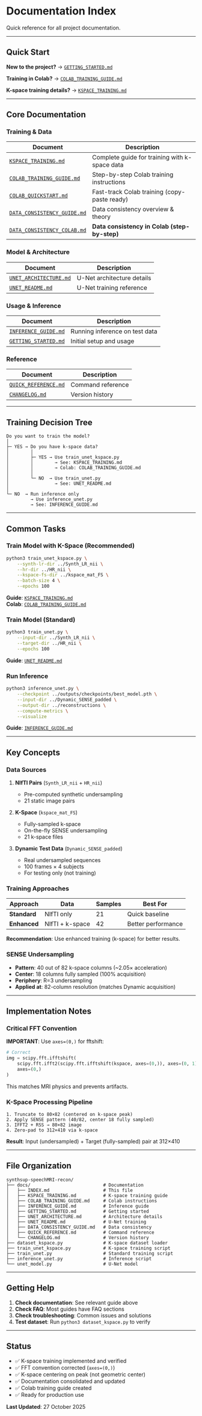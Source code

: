 # Documentation Index

Quick reference for all project documentation.

---

## Quick Start

**New to the project?** → [`GETTING_STARTED.md`](GETTING_STARTED.md)

**Training in Colab?** → [`COLAB_TRAINING_GUIDE.md`](COLAB_TRAINING_GUIDE.md)

**K-space training details?** → [`KSPACE_TRAINING.md`](KSPACE_TRAINING.md)

---

## Core Documentation

### Training & Data

| Document | Description |
|----------|-------------|
| [`KSPACE_TRAINING.md`](KSPACE_TRAINING.md) | Complete guide for training with k-space data |
| [`COLAB_TRAINING_GUIDE.md`](COLAB_TRAINING_GUIDE.md) | Step-by-step Colab training instructions |
| [`COLAB_QUICKSTART.md`](COLAB_QUICKSTART.md) | Fast-track Colab training (copy-paste ready) |
| [`DATA_CONSISTENCY_GUIDE.md`](DATA_CONSISTENCY_GUIDE.md) | Data consistency overview & theory |
| [`DATA_CONSISTENCY_COLAB.md`](DATA_CONSISTENCY_COLAB.md) | **Data consistency in Colab (step-by-step)** |

### Model & Architecture

| Document | Description |
|----------|-------------|
| [`UNET_ARCHITECTURE.md`](UNET_ARCHITECTURE.md) | U-Net architecture details |
| [`UNET_README.md`](UNET_README.md) | U-Net training reference |

### Usage & Inference

| Document | Description |
|----------|-------------|
| [`INFERENCE_GUIDE.md`](INFERENCE_GUIDE.md) | Running inference on test data |
| [`GETTING_STARTED.md`](GETTING_STARTED.md) | Initial setup and usage |

### Reference

| Document | Description |
|----------|-------------|
| [`QUICK_REFERENCE.md`](QUICK_REFERENCE.md) | Command reference |
| [`CHANGELOG.md`](CHANGELOG.md) | Version history |

---

## Training Decision Tree

```
Do you want to train the model?
│
├─ YES → Do you have k-space data?
│        │
│        ├─ YES → Use train_unet_kspace.py
│        │        → See: KSPACE_TRAINING.md
│        │        → Colab: COLAB_TRAINING_GUIDE.md
│        │
│        └─ NO  → Use train_unet.py
│                 → See: UNET_README.md
│
└─ NO  → Run inference only
         → Use inference_unet.py
         → See: INFERENCE_GUIDE.md
```

---

## Common Tasks

### Train Model with K-Space (Recommended)

```bash
python3 train_unet_kspace.py \
    --synth-lr-dir ../Synth_LR_nii \
    --hr-dir ../HR_nii \
    --kspace-fs-dir ../kspace_mat_FS \
    --batch-size 4 \
    --epochs 100
```

**Guide**: [`KSPACE_TRAINING.md`](KSPACE_TRAINING.md)  
**Colab**: [`COLAB_TRAINING_GUIDE.md`](COLAB_TRAINING_GUIDE.md)

### Train Model (Standard)

```bash
python3 train_unet.py \
    --input-dir ../Synth_LR_nii \
    --target-dir ../HR_nii \
    --epochs 100
```

**Guide**: [`UNET_README.md`](UNET_README.md)

### Run Inference

```bash
python3 inference_unet.py \
    --checkpoint ../outputs/checkpoints/best_model.pth \
    --input-dir ../Dynamic_SENSE_padded \
    --output-dir ../reconstructions \
    --compute-metrics \
    --visualize
```

**Guide**: [`INFERENCE_GUIDE.md`](INFERENCE_GUIDE.md)

---

## Key Concepts

### Data Sources

1. **NIfTI Pairs** (`Synth_LR_nii` + `HR_nii`)
   - Pre-computed synthetic undersampling
   - 21 static image pairs
   
2. **K-Space** (`kspace_mat_FS`)
   - Fully-sampled k-space
   - On-the-fly SENSE undersampling
   - 21 k-space files
   
3. **Dynamic Test Data** (`Dynamic_SENSE_padded`)
   - Real undersampled sequences
   - 100 frames × 4 subjects
   - For testing only (not training)

### Training Approaches

| Approach | Data | Samples | Best For |
|----------|------|---------|----------|
| **Standard** | NIfTI only | 21 | Quick baseline |
| **Enhanced** | NIfTI + k-space | 42 | Better performance |

**Recommendation**: Use enhanced training (k-space) for better results.

### SENSE Undersampling

- **Pattern**: 40 out of 82 k-space columns (~2.05× acceleration)
- **Center**: 18 columns fully sampled (100% acquisition)
- **Periphery**: R=3 undersampling
- **Applied at**: 82-column resolution (matches Dynamic acquisition)

---

## Implementation Notes

### Critical FFT Convention

**IMPORTANT**: Use `axes=(0,)` for fftshift:

```python
# Correct
img = scipy.fft.ifftshift(
    scipy.fft.ifft2(scipy.fft.ifftshift(kspace, axes=(0,)), axes=(0, 1)),
    axes=(0,)
)
```

This matches MRI physics and prevents artifacts.

### K-Space Processing Pipeline

```
1. Truncate to 80×82 (centered on k-space peak)
2. Apply SENSE pattern (40/82, center 18 fully sampled)
3. IFFT2 + RSS → 80×82 image
4. Zero-pad to 312×410 via k-space
```

**Result**: Input (undersampled) + Target (fully-sampled) pair at 312×410

---

## File Organization

```
synthsup-speechMRI-recon/
├── docs/                           # Documentation
│   ├── INDEX.md                    # This file
│   ├── KSPACE_TRAINING.md          # K-space training guide
│   ├── COLAB_TRAINING_GUIDE.md     # Colab instructions
│   ├── INFERENCE_GUIDE.md          # Inference guide
│   ├── GETTING_STARTED.md          # Getting started
│   ├── UNET_ARCHITECTURE.md        # Architecture details
│   ├── UNET_README.md              # U-Net training
│   ├── DATA_CONSISTENCY_GUIDE.md   # Data consistency
│   ├── QUICK_REFERENCE.md          # Command reference
│   └── CHANGELOG.md                # Version history
├── dataset_kspace.py               # K-space dataset loader
├── train_unet_kspace.py            # K-space training script
├── train_unet.py                   # Standard training script
├── inference_unet.py               # Inference script
└── unet_model.py                   # U-Net model
```

---

## Getting Help

1. **Check documentation**: See relevant guide above
2. **Check FAQ**: Most guides have FAQ sections
3. **Check troubleshooting**: Common issues and solutions
4. **Test dataset**: Run `python3 dataset_kspace.py` to verify

---

## Status

- ✅ K-space training implemented and verified
- ✅ FFT convention corrected (`axes=(0,)`)
- ✅ K-space centering on peak (not geometric center)
- ✅ Documentation consolidated and updated
- ✅ Colab training guide created
- ✅ Ready for production use

**Last Updated**: 27 October 2025
